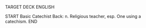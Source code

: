 TARGET DECK
ENGLISH

START
Basic
Catechist
Back: n. Religious teacher, esp. One using a catechism.
END
